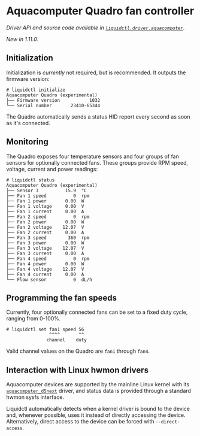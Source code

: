 # Aquacomputer Quadro fan controller
_Driver API and source code available in [`liquidctl.driver.aquacomputer`](../liquidctl/driver/aquacomputer.py)._

_New in 1.11.0._  

## Initialization

Initialization is _currently_ not required, but is recommended. It outputs the firmware version:

```
# liquidctl initialize
Aquacomputer Quadro (experimental)
├── Firmware version           1032  
└── Serial number       23410-65344
```

The Quadro automatically sends a status HID report every second as soon as it's connected.

## Monitoring

The Quadro exposes four temperature sensors and four groups of fan sensors for optionally connected fans. These groups provide RPM speed, voltage, current and power readings:

```
# liquidctl status
Aquacomputer Quadro (experimental)
├── Sensor 3          15.9  °C
├── Fan 1 speed          0  rpm
├── Fan 1 power       0.00  W
├── Fan 1 voltage     0.00  V
├── Fan 1 current     0.00  A
├── Fan 2 speed          0  rpm
├── Fan 2 power       0.00  W
├── Fan 2 voltage    12.07  V
├── Fan 2 current     0.00  A
├── Fan 3 speed        360  rpm
├── Fan 3 power       0.00  W
├── Fan 3 voltage    12.07  V
├── Fan 3 current     0.00  A
├── Fan 4 speed          0  rpm
├── Fan 4 power       0.00  W
├── Fan 4 voltage    12.07  V
├── Fan 4 current     0.00  A
└── Flow sensor          0  dL/h
```

## Programming the fan speeds

Currently, four optionally connected fans can be set to a fixed duty cycle, ranging from 0-100%.

```
# liquidctl set fan1 speed 56
                ^^^^       ^^
               channel    duty
```

Valid channel values on the Quadro are `fan1` through `fan4`.

## Interaction with Linux hwmon drivers
[Linux hwmon]: #interaction-with-linux-hwmon-drivers

Aquacomputer devices are supported by the mainline Linux kernel with its
[`aquacomputer_d5next`] driver, and status data is provided through a standard
hwmon sysfs interface.

Liquidctl automatically detects when a kernel driver is bound to the device
and, whenever possible, uses it instead of directly accessing the device.
Alternatively, direct access to the device can be forced with
`--direct-access`.

[`aquacomputer_d5next`]: https://www.kernel.org/doc/html/latest/hwmon/aquacomputer_d5next.html
